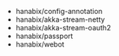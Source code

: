 - hanabix/config-annotation
- hanabix/akka-stream-netty
- hanabix/akka-stream-oauth2
- hanabix/passport
- hanabix/webot
